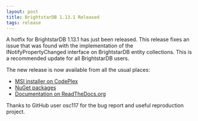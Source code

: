 ```yaml
---
layout: post
title: BrightstarDB 1.13.1 Released
tags: release
---
```


A hotfix for BrightstarDB 1.13.1 has just been released. This release fixes an issue that was found with the
implementation of the INotifyPropertyChanged interface on BrightstarDB entity collections. This is a recommended
update for all BrightstarDB users.

The new release is now available from all the usual places:

 * [MSI installer on CodePlex](https://brightstardb.codeplex.com/releases/view/629553 "BrightstarDB Installer Download")
 * [NuGet packages](https://www.nuget.org/ "NuGet.org")
 * [Documentation on ReadTheDocs.org](http://brightstardb.readthedocs.org/en/1.13/ "BrightstarDB Documentation")

Thanks to GitHub user osc117 for the bug report and useful reproduction project. 
